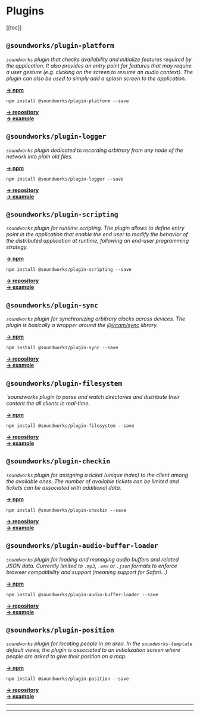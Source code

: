 # Plugins

[[toc]]

## `@soundworks/plugin-platform`

*`soundworks` plugin that checks availability and initialize features required by the application. It also provides an entry point for features that may require a user gesture (e.g. clicking on the screen to resume an audio context). The plugin can also be used to simply add a splash screen to the application.*

[__→ npm__ ](https://www.npmjs.com/package/@soundworks/plugin-platform)   

```
npm install @soundworks/plugin-platform --save 
```

[__→ repository__ ](https://github.com/collective-soundworks/soundworks-plugin-platform)  
[__→ example__ ](https://github.com/collective-soundworks/soundworks-examples/plugin-platform)  

## `@soundworks/plugin-logger`

*`soundworks` plugin dedicated to recording arbitrary from any node of the network into plain old files.*

[__→ npm__ ](https://www.npmjs.com/package/@soundworks/plugin-logger)   

```
npm install @soundworks/plugin-logger --save 
```

[__→ repository__ ](https://github.com/collective-soundworks/soundworks-plugin-logger)  
[__→ example__ ](https://github.com/collective-soundworks/soundworks-examples/plugin-logger)  

## `@soundworks/plugin-scripting`

*`soundworks` plugin for runtime scripting. The plugin allows to define entry point in the application that enable the end user to modify the behavior of the distributed application at runtime, following an end-user programming strategy.*

[__→ npm__ ](https://www.npmjs.com/package/@soundworks/plugin-scripting)   

```
npm install @soundworks/plugin-scripting --save 
```

[__→ repository__ ](https://github.com/collective-soundworks/soundworks-plugin-scripting)  
[__→ example__ ](https://github.com/collective-soundworks/soundworks-examples/plugin-scripting)  

## `@soundworks/plugin-sync`

*`soundworks` plugin for synchronizing arbitrary clocks across devices. The plugin is basically a wrapper around the [@ircam/sync](https://github.com/collective-soundworks/sync) library.*

[__→ npm__ ](https://www.npmjs.com/package/@soundworks/plugin-sync)   

```
npm install @soundworks/plugin-sync --save 
```

[__→ repository__ ](https://github.com/collective-soundworks/soundworks-plugin-sync)  
[__→ example__ ](https://github.com/collective-soundworks/soundworks-examples/plugin-sync)  

## `@soundworks/plugin-filesystem`

*`soundworks plugin to parse and watch directories and distribute their content the all clients in real-time.*

[__→ npm__ ](https://www.npmjs.com/package/@soundworks/plugin-filesystem)   

```
npm install @soundworks/plugin-filesystem --save 
```

[__→ repository__ ](https://github.com/collective-soundworks/soundworks-plugin-filesystem)  
[__→ example__ ](https://github.com/collective-soundworks/soundworks-examples/plugin-filesystem)  

## `@soundworks/plugin-checkin`

*`soundworks` plugin for assigning a ticket (unique index) to the client among the available ones. The number of available tickets can be limited and tickets can be associated with additional data.*

[__→ npm__ ](https://www.npmjs.com/package/@soundworks/plugin-checkin)   

```
npm install @soundworks/plugin-checkin --save 
```

[__→ repository__ ](https://github.com/collective-soundworks/soundworks-plugin-checkin)  
[__→ example__ ](https://github.com/collective-soundworks/soundworks-examples/plugin-checkin)  

## `@soundworks/plugin-audio-buffer-loader`

*`soundworks` plugin for loading and managing audio buffers and related JSON data. Currently limited to `.mp3`, `.wav` or `.json` formats to enforce browser compatibility and support (meaning support for Safari...)*

[__→ npm__ ](https://www.npmjs.com/package/@soundworks/plugin-audio-buffer-loader)   

```
npm install @soundworks/plugin-audio-buffer-loader --save 
```

[__→ repository__ ](https://github.com/collective-soundworks/soundworks-plugin-audio-buffer-loader)  
[__→ example__ ](https://github.com/collective-soundworks/soundworks-examples/plugin-audio-buffer-loader)  

## `@soundworks/plugin-position`

*`soundworks` plugin for locating people in an area. In the `soundworks-template` default views, the plugin is associated to an initialization screen where people are asked to give their position on a map.*

[__→ npm__ ](https://www.npmjs.com/package/@soundworks/plugin-position)   

```
npm install @soundworks/plugin-position --save 
```

[__→ repository__ ](https://github.com/collective-soundworks/soundworks-plugin-position)  
[__→ example__ ](https://github.com/collective-soundworks/soundworks-examples/plugin-position)  

---------------------------------------------------------------
---------------------------------------------------------------


